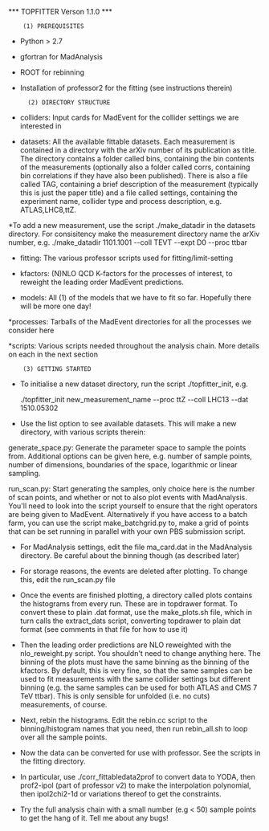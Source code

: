 ***            TOPFITTER Verson 1.1.0       ***

	    (1) PREREQUISITES
		
* Python > 2.7
* gfortran for MadAnalysis
* ROOT for rebinning 
* Installation of professor2 for the fitting (see instructions therein)
		
		(2) DIRECTORY STRUCTURE

* colliders: Input cards for MadEvent for the collider settings we are interested in

* datasets: All the available fittable datasets. Each measurement is contained in a 
directory with the arXiv number of its publication as title. The directory contains a 
folder called bins, containing the bin contents of the measurements (optionally also a 
folder called corrs, containing bin correlations if they have also been published). There
is also a file called TAG, containing a brief description of the measurement (typically
this is just the paper title) and a file called settings, containing the experiment name,
collider type and process description, e.g. ATLAS,LHC8,ttZ.

*To add a new measurement, use the script ./make_datadir in the datasets
directory. For consisitency make the measurement directory name the arXiv
number, e.g. ./make_datadir 1101.1001 --coll TEVT --expt D0 --proc ttbar

* fitting:  The various professor scripts used for fitting/limit-setting

* kfactors:  (N)NLO QCD K-factors for the processes of interest, to reweight the
                   leading order MadEvent predictions.

* models: All (1) of the models that we have to fit so far. Hopefully there will be more one day!

*processes: Tarballs of the MadEvent directories for all the processes we consider here

*scripts: Various scripts needed throughout the analysis chain. More details on each in the next section

				 
		(3) GETTING STARTED

* To initialise a new dataset directory, run the script ./topfitter_init, e.g. 
	
	./topfitter_init new_measurement_name --proc ttZ --coll	LHC13 --dat  1510.05302	

* Use the list option to see available datasets. This will make a new directory, with various scripts therein:

generate_space.py: Generate the parameter space to sample the points from. Additional options can be given here,
e.g. number of sample points, number of dimensions, boundaries of the space, logarithmic or linear sampling.

run_scan.py: Start generating the samples, only choice here is the number of scan points, and whether or not to 
also plot events with MadAnalysis. You'll need to look into the script yourself to ensure that the right operators
are being given to MadEvent. Alternatively if you have access to a batch farm, you can use the script make_batchgrid.py
to, make a grid of points that can be set running in parallel with your own PBS submission script.

* For MadAnalysis settings, edit the file ma_card.dat in the MadAnalysis directory. Be careful about the binning though 
(as described later)

* For storage reasons, the events are deleted after plotting. To change this, edit the run_scan.py file

* Once the events are finished plotting, a directory called plots contains the histograms from every run. 
These are in topdrawer format. To convert these to plain .dat format, use the make_plots.sh file, which in turn calls the 
extract_dats script, converting topdrawer to plain dat format (see comments in that file for how to use it)

* Then the leading order predictions are NLO reweighted with the nlo_reweight.py script. You shouldn't need to change 
anything here. The binning of the plots must have the same binning as the binning of the kfactors. By default, 
this is very fine, so that the same samples can be used to fit measurements with the same collider settings but 
different binning (e.g. the same samples can be used for both ATLAS and CMS 7 TeV ttbar). This is only sensible
for unfolded (i.e. no cuts) measurements, of course.

* Next, rebin the histograms. Edit the rebin.cc script to the binning/histogram names that you need, then run rebin_all.sh
 to loop over all the sample points. 

* Now the data can be converted for use with professor. See the scripts in the fitting directory.

 * In particular, use ./corr_fittabledata2prof to convert data to YODA, then prof2-ipol (part of professor v2)
 to make the interpolation polynomial, then ipol2chi2-1d or variations thereof to get the constraints. 

 * Try the full analysis chain with a small number (e.g < 50) sample points to get the hang of it. Tell me about any bugs!

		

